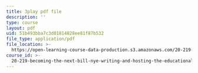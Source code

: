 ```yaml
---
title: 3play pdf file
description: ''
type: course
layout: pdf
uid: 51b493bba7c3d01814828ee81f87b532
file_type: application/pdf
file_location: >-
  https://open-learning-course-data-production.s3.amazonaws.com/20-219-becoming-the-next-bill-nye-writing-and-hosting-the-educational-show-january-iap-2015/51b493bba7c3d01814828ee81f87b532_eIeQgvadWpw.pdf
course_id: >-
  20-219-becoming-the-next-bill-nye-writing-and-hosting-the-educational-show-january-iap-2015
---
```


